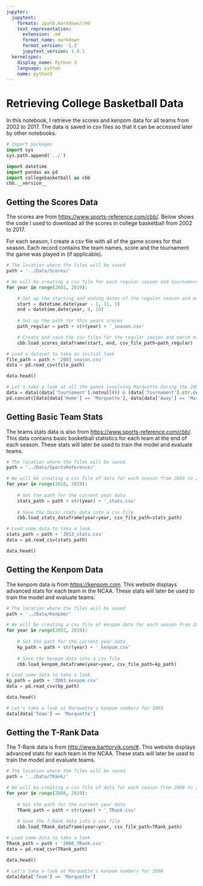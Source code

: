 ```yaml
---
jupyter:
  jupytext:
    formats: ipynb,markdown//md
    text_representation:
      extension: .md
      format_name: markdown
      format_version: '1.2'
      jupytext_version: 1.8.1
  kernelspec:
    display_name: Python 3
    language: python
    name: python3
---
```


# Retrieving College Basketball Data

In this notebook, I retrieve the scores and kenpom data for all teams from 2002 to 2017. The data is saved in csv files so that it can be accessed later by other notebooks.

```python
# Import packages
import sys
sys.path.append('../')

import datetime
import pandas as pd
import collegebasketball as cbb
cbb.__version__
```

## Getting the Scores Data

The scores are from https://www.sports-reference.com/cbb/. Below shows the code I used to download all the scores in college basketball from 2002 to 2017.

For each season, I create a csv file with all of the game scores for that season. Each record contains the team names, score and the tournament the game was played in (if applicable).

```python
# The location where the files will be saved
path = '../Data/Scores/'
```

```python
# We will be creating a csv file for each regular season and tournament from 2002 to 2019
for year in range(2002, 2019):

    # Set up the starting and ending dates of the regular season and march madness
    start = datetime.date(year - 1, 11, 1)
    end = datetime.date(year, 4, 10)
    
    # Set up the path for this years scores
    path_regular = path + str(year) + '_season.csv'

    # Create and save the csv files for the regular season and march madness data for the year
    cbb.load_scores_dataframe(start, end, csv_file_path=path_regular)
```

```python
# Load a dataset to take an initial look
file_path = path + '2003_season.csv'
data = pd.read_csv(file_path)

data.head()
```

```python
# Let's take a look at all the games involving Marquette during the 2003 Tournament
data = data[(data['Tournament'].notnull()) & (data['Tournament'].str.contains('NCAA'))]
pd.concat([data[data['Home'] == 'Marquette'], data[data['Away'] == 'Marquette']])
```

## Getting Basic Team Stats

The teams stats data is also from https://www.sports-reference.com/cbb/. This data contains basic basketball statistics for each team at the end of each season. These stats will later be used to train the model and evaluate teams.

```python
# The location where the files will be saved
path = '../Data/SportsReference/'

# We will be creating a csv file of data for each season from 2003 to 2019
for year in range(2010, 2019):
    
    # Set the path for the current year data
    stats_path = path + str(year) + '_stats.csv'
    
    # Save the basic stats data into a csv file
    cbb.load_stats_dataframe(year=year, csv_file_path=stats_path)
```

```python
# Load some data to take a look
stats_path = path + '2013_stats.csv'
data = pd.read_csv(stats_path)

data.head()
```

## Getting the Kenpom Data

The kenpom data is from https://kenpom.com. This website displays advanced stats for each team in the NCAA. These stats will later be used to train the model and evaluate teams.

```python
# The location where the files will be saved
path = '../Data/Kenpom/'

# We will be creating a csv file of kenpom data for each season from 2002 to 2019
for year in range(2002, 2019):
    
    # Set the path for the current year data
    kp_path = path + str(year) + '_kenpom.csv'
    
    # Save the kenpom data into a csv file
    cbb.load_kenpom_dataframe(year=year, csv_file_path=kp_path)
```

```python
# Load some data to take a look
kp_path = path + '2003_kenpom.csv'
data = pd.read_csv(kp_path)

data.head()
```

```python
# Let's take a look at Marquette's kenpom numbers for 2003
data[data['Team'] == 'Marquette']
```

## Getting the T-Rank Data

The T-Rank data is from http://www.barttorvik.com/#. This website displays advanced stats for each team in the NCAA. These stats will later be used to train the model and evaluate teams.

```python
# The location where the files will be saved
path = '../Data/TRank/'

# We will be creating a csv file of data for each season from 2008 to 2019
for year in range(2008, 2019):
    
    # Set the path for the current year data
    TRank_path = path + str(year) + '_TRank.csv'
    
    # Save the T-Rank data into a csv file
    cbb.load_TRank_dataframe(year=year, csv_file_path=TRank_path)
```

```python
# Load some data to take a look
TRank_path = path + '2008_TRank.csv'
data = pd.read_csv(TRank_path)

data.head()
```

```python
# Let's take a look at Marquette's kenpom numbers for 2008
data[data['Team'] == 'Marquette']
```
